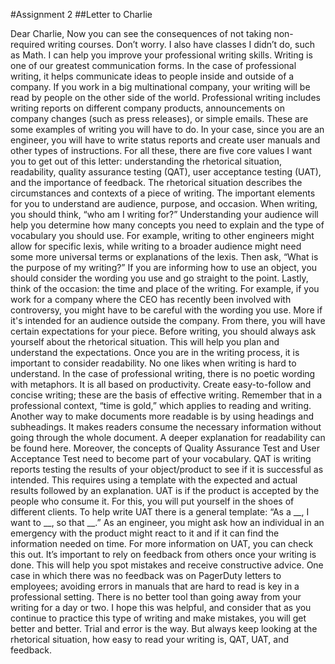 #Assignment 2
##Letter to Charlie 

Dear Charlie,
  Now you can see the consequences of not taking non-required writing courses. Don’t worry. I also have classes I didn’t do, such as Math. I can help you improve your professional writing skills. Writing is one of our greatest communication forms. In the case of professional writing, it helps communicate ideas to people inside and outside of a company. If you work in a big multinational company, your writing will be read by people on the other side of the world.
  Professional writing includes writing reports on different company products, announcements on company changes (such as press releases), or simple emails. These are some examples of writing you will have to do. In your case, since you are an engineer, you will have to write status reports and create user manuals and other types of instructions. For all these, there are five core values I want you to get out of this letter: understanding the rhetorical situation, readability, quality assurance testing (QAT), user acceptance testing (UAT), and the importance of feedback.
  The rhetorical situation describes the circumstances and contexts of a piece of writing. The important elements for you to understand are audience, purpose, and occasion. When writing, you should think, “who am I writing for?” Understanding your audience will help you determine how many concepts you need to explain and the type of vocabulary you should use. For example, writing to other engineers might allow for specific lexis, while writing to a broader audience might need some more universal terms or explanations of the lexis. Then ask, “What is the purpose of my writing?” If you are informing how to use an object, you should consider the wording you use and go straight to the point. Lastly, think of the occasion: the time and place of the writing. For example, if you work for a company where the CEO has recently been involved with controversy, you might have to be careful with the wording you use. More if it's intended for an audience outside the company. From there, you will have certain expectations for your piece. Before writing, you should always ask yourself about the rhetorical situation. This will help you plan and understand the expectations.
  Once you are in the writing process, it is important to consider readability. No one likes when writing is hard to understand. In the case of professional writing, there is no poetic wording with metaphors. It is all based on productivity. Create easy-to-follow and concise writing; these are the basis of effective writing. Remember that in a professional context, “time is gold,” which applies to reading and writing. Another way to make documents more readable is by using headings and subheadings. It makes readers consume the necessary information without going through the whole document. A deeper explanation for readability can be found here.
Moreover, the concepts of Quality Assurance Test and User Acceptance Test need to become part of your vocabulary. QAT is writing reports testing the results of your object/product to see if it is successful as intended. This requires using a template with the expected and actual results followed by an explanation. UAT is if the product is accepted by the people who consume it.  For this, you will put yourself in the shoes of different clients. To help write UAT there is a general template: “As a __, I want to __, so that __.” As an engineer, you might ask how an individual in an emergency with the product might react to it and if it can find the information needed on time. For more information on UAT, you can check this out.
  It’s important to rely on feedback from others once your writing is done. This will help you spot mistakes and receive constructive advice. One case in which there was no feedback was on PagerDuty letters to employees; avoiding errors in manuals that are hard to read is key in a professional setting. There is no better tool than going away from your writing for a day or two. 
  I hope this was helpful, and consider that as you continue to practice this type of writing and make mistakes, you will get better and better. Trial and error is the way. But always keep looking at the rhetorical situation, how easy to read your writing is, QAT, UAT, and feedback. 
